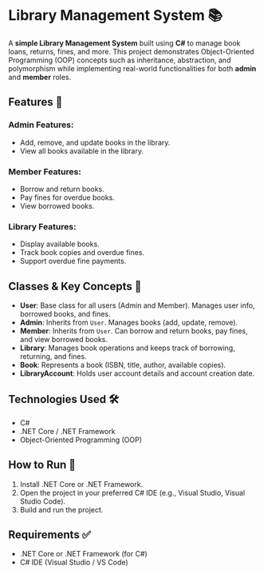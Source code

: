 # Library Management System 📚

A **simple Library Management System** built using **C#** to manage book loans, returns, fines, and more. This project demonstrates Object-Oriented Programming (OOP) concepts such as inheritance, abstraction, and polymorphism while implementing real-world functionalities for both **admin** and **member** roles.

## Features 🎯

### Admin Features:
- Add, remove, and update books in the library.
- View all books available in the library.

### Member Features:
- Borrow and return books.
- Pay fines for overdue books.
- View borrowed books.

### Library Features:
- Display available books.
- Track book copies and overdue fines.
- Support overdue fine payments.

## Classes & Key Concepts 🧠
- **User**: Base class for all users (Admin and Member). Manages user info, borrowed books, and fines.
- **Admin**: Inherits from `User`. Manages books (add, update, remove).
- **Member**: Inherits from `User`. Can borrow and return books, pay fines, and view borrowed books.
- **Library**: Manages book operations and keeps track of borrowing, returning, and fines.
- **Book**: Represents a book (ISBN, title, author, available copies).
- **LibraryAccount**: Holds user account details and account creation date.

## Technologies Used 🛠️
- C#
- .NET Core / .NET Framework
- Object-Oriented Programming (OOP)

## How to Run 🚀
1. Install .NET Core or .NET Framework.
2. Open the project in your preferred C# IDE (e.g., Visual Studio, Visual Studio Code).
3. Build and run the project.

## Requirements ✅
- .NET Core or .NET Framework (for C#)
- C# IDE (Visual Studio / VS Code)

